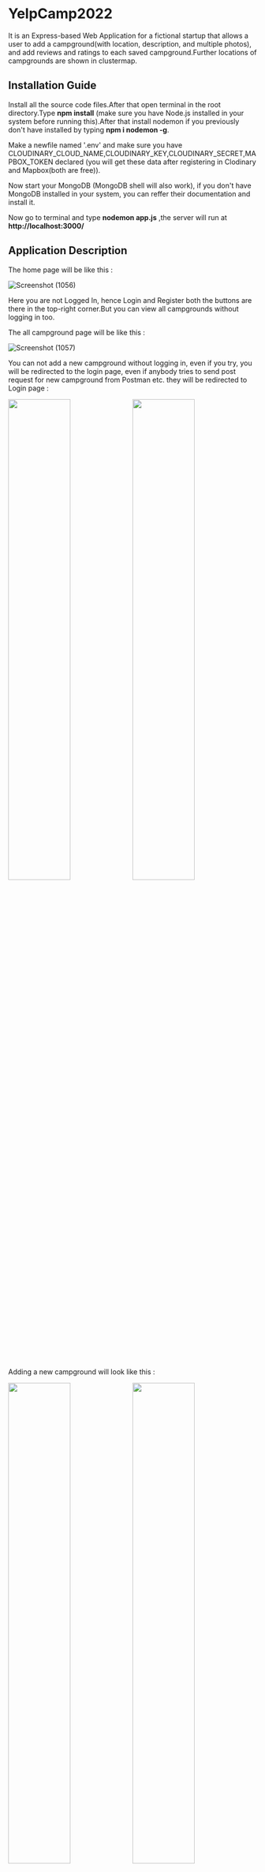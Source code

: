 <h1>YelpCamp2022</h1>

It is an Express-based Web Application for a fictional startup that allows a user to add a campground(with location, description, and multiple photos), and add reviews and ratings to each saved campground.Further locations of campgrounds are shown in clustermap.


<h2>Installation Guide</h2>

Install all the source code files.After that open terminal in the root directory.Type <b>npm install</b> (make sure you have Node.js installed in your system before running this).After that install nodemon if you previously don't have installed by typing <b>npm i nodemon -g</b>.

Make a newfile named '.env' and make sure you have CLOUDINARY_CLOUD_NAME,CLOUDINARY_KEY,CLOUDINARY_SECRET,MAPBOX_TOKEN declared (you will get these data after registering in Clodinary and Mapbox(both are free)).

Now start your MongoDB (MongoDB shell will also work), if you don't have MongoDB installed in your system, you can reffer their documentation and install it.

Now go to terminal and type <b>nodemon app.js</b> ,the server will run at <b>http://localhost:3000/</b>

<h2>Application Description</h2>

The home page will be like this :

![Screenshot (1056)](https://user-images.githubusercontent.com/83572390/177760617-65489820-3c8f-43c9-87a8-196a7e268ad5.png)


Here you are not Logged In, hence Login and Register both the buttons are there in the top-right corner.But you can view all campgrounds without logging in too.

The all campground page will be like this :


![Screenshot (1057)](https://user-images.githubusercontent.com/83572390/177761467-9fe2baba-9494-41d8-a5f0-0c434cf7a173.png)


You can not add a new campground without logging in, even if you try, you will be redirected to the login page, even if anybody tries to send post request for new campground from Postman  etc. they will be redirected to Login page :


  <img src="https://user-images.githubusercontent.com/83572390/177762013-b98e31de-bc3b-46b3-883c-96e0ca526bf4.png" width="50%"><img src="https://user-images.githubusercontent.com/83572390/177818147-2a024c03-19e2-47f8-8266-4d98b7dadb94.png" width="50%">
  
  
Adding a new campground will look like this :

<img src="https://user-images.githubusercontent.com/83572390/177927000-500fcfd2-23e7-445c-b3cd-6d0bc00d6462.png" width="50%"><img src="https://user-images.githubusercontent.com/83572390/177927257-c58c3fc5-679c-49cd-b46c-a1ff7241f959.png" width="50%">


Adding a review in any existing campground will look like this :

<img src="https://user-images.githubusercontent.com/83572390/177927783-ca495df3-308b-4d91-92f3-c93cfce9a700.png" width="50%"><img src="https://user-images.githubusercontent.com/83572390/177928237-3c3ef35f-4b13-4a42-880d-3e8e91431597.png" width="50%">


